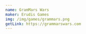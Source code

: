```yaml
---
name: GramMars Wars
maker: Erudis Games
img: /img/games/grammars.png
getLink: https://grammarswars.com
---
```


